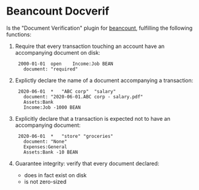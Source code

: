 # Beancount Docverif

Is the "Document Verification" plugin for [beancount][],
fulfilling the following functions:

1. Require that every transaction touching an account have an accompanying
document on disk:

        2000-01-01	open	Income:Job BEAN
          document: "required"

1. Explictly declare the name of a document accompanying a transaction:

        2020-06-01	*	"ABC corp"	"salary"
          document: "2020-06-01.ABC corp - salary.pdf"
          Assets:Bank
          Income:Job -1000 BEAN

1. Explicitly declare that a transaction is expected not to have
an accompanying document:

        2020-06-01	*	"store"	"groceries"
          document: "None"
          Expenses:General
          Assets:Bank -10 BEAN

1. Guarantee integrity: verify that every document declared:
    - does in fact exist on disk
    - is not zero-sized

[beancount]: http://furius.ca/beancount/
